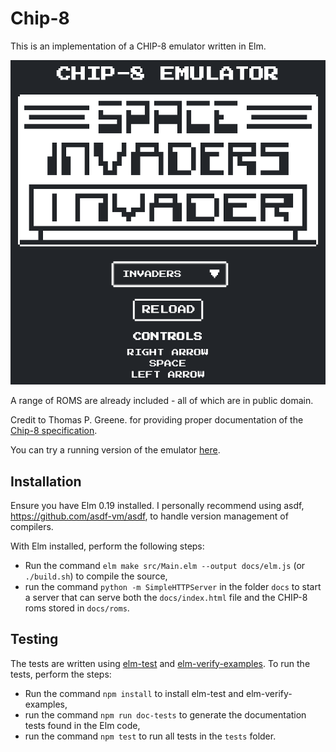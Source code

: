 # Chip-8

This is an implementation of a CHIP-8 emulator written in Elm.

![Screenshot](/images/screenshot.png)

A range of ROMS are already included - all of which are in public domain.

Credit to Thomas P. Greene. for providing proper documentation of the [Chip-8
specification](http://devernay.free.fr/hacks/chip8/C8TECH10.HTM).

You can try a running version of the emulator
[here](http://dragonwasrobot.github.io/chip-8/).

## Installation

Ensure you have Elm 0.19 installed. I personally recommend using asdf,
https://github.com/asdf-vm/asdf, to handle version management of compilers.

With Elm installed, perform the following steps:

- Run the command `elm make src/Main.elm --output docs/elm.js` (or `./build.sh`)
  to compile the source,
- run the command `python -m SimpleHTTPServer` in the folder `docs` to start a
  server that can serve both the `docs/index.html` file and the CHIP-8 roms
  stored in `docs/roms`.

## Testing

The tests are written using [elm-test](https://github.com/elm-explorations/test)
and [elm-verify-examples](https://github.com/stoeffel/elm-verify-examples/). To
run the tests, perform the steps:

- Run the command `npm install` to install elm-test and elm-verify-examples,
- run the command `npm run doc-tests` to generate the documentation tests found
  in the Elm code,
- run the command `npm test` to run all tests in the `tests` folder.
